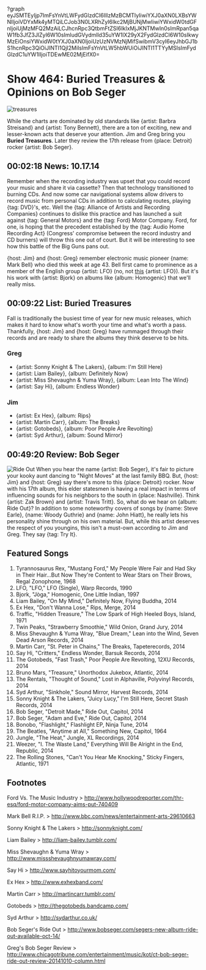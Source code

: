 ?graph eyJSMTEyIjp7ImFsYnVtLWFydGlzdCI6IlIzMzBCMTIyIiwiYXJ0aXN0LXBsYWNlIjoiVDYxMk4yMTQiLCJob3N0LXRhZyI6Ikc2MjBUNjMwIiwiYWxidW0tdGFnIjoiUjMzMFQ2MzAiLCJhcnRpc3QtbmFtZSI6IkIxMjJKNTMwIn0sImRpan5qaW1fb3JfZ3JlZyI6W10sImludGVydmlld35uYW1lX29yX2FydGlzdCI6W10sIkwyMzEiOnsiYWxidW0tYXJ0aXN0IjoiUzUzNVMzNjMifSwibmV3cyI6eyJhbGJ1bS1hcnRpc3QiOiJINTI1QjI2MiIsImFsYnVtLW5hbWUiOiJINTI1TTYyMSIsImFydGlzdC1uYW1lIjoiTDEwME02MjEifX0=

# Show 464: Buried Treasures & Opinions on Bob Seger

![treasures](http://static.soundopinions.org/images/2014/buriedtreasures_web2.jpg)

While the charts are dominated by old standards like {artist: Barbra Streisand} and {artist: Tony Bennett}, there are a ton of exciting, new and lesser-known acts that deserve your attention. Jim and Greg bring you **Buried Treasures**. Later they review the 17th release from {place: Detroit} rocker {artist: Bob Seger}.


## 00:02:18 News: 10.17.14
Remember when the recording industry was upset that you could record your music and share it via cassette? Then that technology transitioned to burning CDs. And now some car navigational systems allow drivers to record music from personal CDs in addition to calculating routes, playing {tag: DVD}'s, etc. Well the {tag: Alliance of Artists and Recording Companies} continues to dislike this practice and has launched a suit against {tag: General Motors} and the {tag: Ford} Motor Company. Ford, for one, is hoping that the precedent established by the {tag: Audio Home Recording Act} (Congress' compromise between the record industry and CD burners) will throw this one out of court. But it will be interesting to see how this battle of the Big Guns pans out.

{host: Jim} and {host: Greg} remember electronic music pioneer {name: Mark Bell} who died this week at age 43. Bell first came to prominence as a member of the English group {artist: LFO} (no, not [this](http://www.vox.com/2014/8/19/6030981/lfos-summer-girls-annotated) {artist: LFO}). But it's his work with {artist: Bjork} on albums like {album: Homogenic} that we'll really miss. 

## 00:09:22 List: Buried Treasures
Fall is traditionally the busiest time of year for new music releases, which makes it hard to know what's worth your time and what's worth a pass. Thankfully, {host: Jim} and {host: Greg} have rummaged through their records and are ready to share the albums they think deserve to be hits. 

### Greg
- {artist: Sonny Knight & The Lakers}, {album: I'm Still Here}
- {artist: Liam Bailey}, {album: Definitely Now}
- {artist: Miss Shevaughn & Yuma Wray}, {album: Lean Into The Wind}
- {artist: Say Hi}, {album: Endless Wonder}

### Jim
- {artist: Ex Hex}, {album: Rips}
- {artist: Martin Carr}, {album: The Breaks}
- {artist: Gotobeds}, {album: Poor People Are Revolting}
- {artist: Syd Arthur}, {album: Sound Mirror}

## 00:49:20 Review: Bob Seger
![Ride Out](http://is2.mzstatic.com/image/thumb/Music4/v4/df/b7/77/dfb77706-fcda-d1ac-bedc-46ccd2011f44/source/600x600bb.jpg "26211744/914088618")
When you hear the name {artist: Bob Seger}, it's fair to picture your kooky aunt dancing to "Night Moves" at the last family BBQ. But, {host: Jim} and {host: Greg} say there's more to this {place: Detroit} rocker. Now with his 17th album, this elder statesmen is having a real impact in terms of influencing sounds for his neighbors to the south in {place: Nashville}. Think {artist: Zak Brown} and {artist: Travis Tritt}. So, what do we hear on {album: Ride Out}? In addition to some noteworthy covers of songs by {name: Steve Earle}, {name: Woody Guthrie} and {name: John Hiatt}, he really lets his personality shine through on his own material. But, while this artist deserves the respect of you youngins, this isn't a must-own according to Jim and Greg. They say {tag: Try It}. 

## Featured Songs

1. Tyrannosaurus Rex, "Mustang Ford," My People Were Fair and Had Sky in Their Hair…But Now They're Content to Wear Stars on Their Brows, Regal Zonophone, 1968 
1. LFO, "LFO," LFO (Single), Warp Records, 1990 
1. Bjork, "Jòga," Homogenic, One Little Indian, 1997 
1. Liam Bailey, "On My Mind," Definitely Now, Flying Buddha, 2014 
1. Ex Hex, "Don't Wanna Lose," Rips, Merge, 2014 
1. Traffic, "Hidden Treasure," The Low Spark of High Heeled Boys, Island, 1971 
1. Twin Peaks, "Strawberry Smoothie," Wild Onion, Grand Jury, 2014 
1. Miss Shevaughn & Yuma Wray, "Blue Dream," Lean into the Wind, Seven Dead Arson Records, 2014 
1. Martin Carr, "St. Peter in Chains," The Breaks, Tapeterecords, 2014 
1. Say Hi, "Critters," Endless Wonder, Barsuk Records, 2014 
1. The Gotobeds, "Fast Trash," Poor People Are Revolting, 12XU Records, 2014
1. Bruno Mars, "Treasure," Unorthodox Jukebox, Atlantic, 2014 
1. The Rentals, "Thought of Sound," Lost in Alphaville, Polyvinyl Records, 2014 
1. Syd Arthur, "Sinkhole," Sound Mirror, Harvest Records, 2014 
1. Sonny Knight & The Lakers, "Juicy Lucy," I'm Still Here, Secret Stash Records, 2014 
1. Bob Seger, "Detroit Made," Ride Out, Capitol, 2014 
1. Bob Seger, "Adam and Eve," Ride Out, Capitol, 2014 
1. Bonobo, "Flashlight," Flashlight EP, Ninja Tune, 2014 
1. The Beatles, "Anytime at All," Something New, Capitol, 1964 
1. Jungle, "The Heat," Jungle, XL Recordings, 2014 
1. Weezer, "I. The Waste Land," Everything Will Be Alright in the End, Republic, 2014 
1. The Rolling Stones, "Can't You Hear Me Knocking," Sticky Fingers, Atlantic, 1971 

## Footnotes

Ford Vs. The Music Industry > http://www.hollywoodreporter.com/thr-esq/ford-motor-company-aims-put-740409

Mark Bell R.I.P. > http://www.bbc.com/news/entertainment-arts-29610663

Sonny Knight & The Lakers > http://sonnyknight.com/

Liam Bailey > http://liam-bailey.tumblr.com/

Miss Shevaughn & Yuma Wray > http://www.missshevaughnyumawray.com/

Say Hi > http://www.sayhitoyourmom.com/

Ex Hex > http://www.exhexband.com/

Martin Carr > http://martincarr.tumblr.com/

Gotobeds > http://thegotobeds.bandcamp.com/

Syd Arthur > http://sydarthur.co.uk/

Bob Seger's Ride Out > http://www.bobseger.com/segers-new-album-ride-out-available-oct-14/

Greg's Bob Seger Review > http://www.chicagotribune.com/entertainment/music/kot/ct-bob-seger-ride-out-review-20141010-column.html